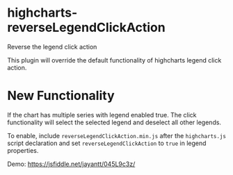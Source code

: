 # highcharts-reverseLegendClickAction
Reverse the legend click action 

This plugin will override the default functionality of highcharts legend click action.

# New Functionality
If the chart has multiple series with legend enabled true. The click functionality will select the selected legend and deselect all other legends. 


To enable, include `reverseLegendClickAction.min.js` after the `highcharts.js` script declaration and set `reverseLegendClickAction` to `true` in legend properties.

Demo: https://jsfiddle.net/jayantt/045L9c3z/
